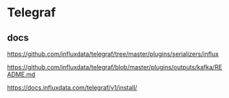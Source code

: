 # Telegraf

## docs
https://github.com/influxdata/telegraf/tree/master/plugins/serializers/influx

https://github.com/influxdata/telegraf/blob/master/plugins/outputs/kafka/README.md

https://docs.influxdata.com/telegraf/v1/install/